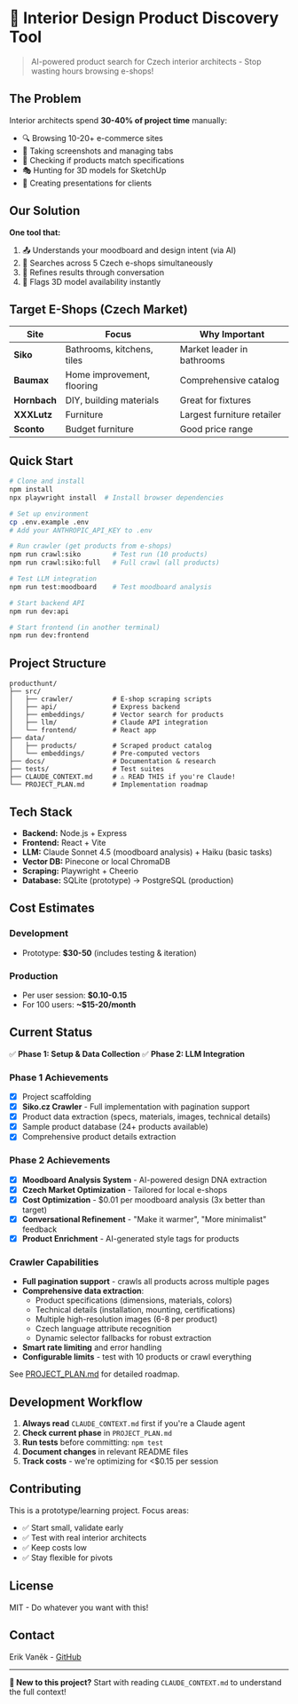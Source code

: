 # 🎨 Interior Design Product Discovery Tool

> AI-powered product search for Czech interior architects - Stop wasting hours browsing e-shops!

## The Problem

Interior architects spend **30-40% of project time** manually:
- 🔍 Browsing 10-20+ e-commerce sites
- 📸 Taking screenshots and managing tabs
- 📏 Checking if products match specifications
- 🎭 Hunting for 3D models for SketchUp
- 💬 Creating presentations for clients

## Our Solution

**One tool that:**
1. 📤 Understands your moodboard and design intent (via AI)
2. 🔎 Searches across 5 Czech e-shops simultaneously
3. 💬 Refines results through conversation
4. 🎲 Flags 3D model availability instantly

## Target E-Shops (Czech Market)

| Site | Focus | Why Important |
|------|-------|---------------|
| **Siko** | Bathrooms, kitchens, tiles | Market leader in bathrooms |
| **Baumax** | Home improvement, flooring | Comprehensive catalog |
| **Hornbach** | DIY, building materials | Great for fixtures |
| **XXXLutz** | Furniture | Largest furniture retailer |
| **Sconto** | Budget furniture | Good price range |

## Quick Start

```bash
# Clone and install
npm install
npx playwright install  # Install browser dependencies

# Set up environment
cp .env.example .env
# Add your ANTHROPIC_API_KEY to .env

# Run crawler (get products from e-shops)
npm run crawl:siko        # Test run (10 products)
npm run crawl:siko:full   # Full crawl (all products)

# Test LLM integration
npm run test:moodboard    # Test moodboard analysis

# Start backend API
npm run dev:api

# Start frontend (in another terminal)
npm run dev:frontend
```

## Project Structure

```
producthunt/
├── src/
│   ├── crawler/          # E-shop scraping scripts
│   ├── api/              # Express backend
│   ├── embeddings/       # Vector search for products
│   ├── llm/              # Claude API integration
│   └── frontend/         # React app
├── data/
│   ├── products/         # Scraped product catalog
│   └── embeddings/       # Pre-computed vectors
├── docs/                 # Documentation & research
├── tests/                # Test suites
├── CLAUDE_CONTEXT.md     # ⚠️ READ THIS if you're Claude!
└── PROJECT_PLAN.md       # Implementation roadmap
```

## Tech Stack

- **Backend:** Node.js + Express
- **Frontend:** React + Vite
- **LLM:** Claude Sonnet 4.5 (moodboard analysis) + Haiku (basic tasks)
- **Vector DB:** Pinecone or local ChromaDB
- **Scraping:** Playwright + Cheerio
- **Database:** SQLite (prototype) → PostgreSQL (production)

## Cost Estimates

### Development
- Prototype: **$30-50** (includes testing & iteration)

### Production
- Per user session: **$0.10-0.15**
- For 100 users: **~$15-20/month**

## Current Status

✅ **Phase 1: Setup & Data Collection**
✅ **Phase 2: LLM Integration**

### Phase 1 Achievements
- [x] Project scaffolding
- [x] **Siko.cz Crawler** - Full implementation with pagination support
- [x] Product data extraction (specs, materials, images, technical details)
- [x] Sample product database (24+ products available)
- [x] Comprehensive product details extraction

### Phase 2 Achievements
- [x] **Moodboard Analysis System** - AI-powered design DNA extraction
- [x] **Czech Market Optimization** - Tailored for local e-shops
- [x] **Cost Optimization** - $0.01 per moodboard analysis (3x better than target)
- [x] **Conversational Refinement** - "Make it warmer", "More minimalist" feedback
- [x] **Product Enrichment** - AI-generated style tags for products

### Crawler Capabilities
- **Full pagination support** - crawls all products across multiple pages
- **Comprehensive data extraction**:
  - Product specifications (dimensions, materials, colors)
  - Technical details (installation, mounting, certifications)
  - Multiple high-resolution images (6-8 per product)
  - Czech language attribute recognition
  - Dynamic selector fallbacks for robust extraction
- **Smart rate limiting** and error handling
- **Configurable limits** - test with 10 products or crawl everything

See [PROJECT_PLAN.md](./PROJECT_PLAN.md) for detailed roadmap.

## Development Workflow

1. **Always read** `CLAUDE_CONTEXT.md` first if you're a Claude agent
2. **Check current phase** in `PROJECT_PLAN.md`
3. **Run tests** before committing: `npm test`
4. **Document changes** in relevant README files
5. **Track costs** - we're optimizing for <$0.15 per session

## Contributing

This is a prototype/learning project. Focus areas:
- ✅ Start small, validate early
- ✅ Test with real interior architects
- ✅ Keep costs low
- ✅ Stay flexible for pivots

## License

MIT - Do whatever you want with this!

## Contact

Erik Vaněk - [GitHub](https://github.com/erikvanek)

---

**📖 New to this project?** Start with reading `CLAUDE_CONTEXT.md` to understand the full context!
